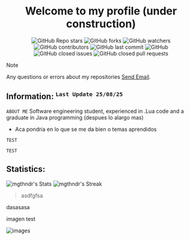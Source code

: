 <div align= "center" >
  <h1 align = "center" >Welcome to my profile (under construction)</h1>
  <p align="center">
  <img alt="GitHub Repo stars" src="https://img.shields.io/github/stars/mgthndr?style=flat-square">
  <img alt="GitHub forks" src="https://img.shields.io/github/forks/mgthndr?style=flat-square">
  <img alt="GitHub watchers" src="https://img.shields.io/github/watchers/mgthndr/Mgthndr?style=flat-square">
  <img alt="GitHub contributors" src="https://img.shields.io/github/contributors/mgthndr/Mgthndr?color=blue&style=flat-square">
  <img alt="GitHub last commit" src="https://img.shields.io/github/last-commit/mgthndr/Mgthndr?color=blue&style=flat-square">
  <img alt="GitHub" src="https://img.shields.io/github/license/mgthndr/Mgthndr?color=blue&style=flat-square">
  <img alt="GitHub closed issues" src="https://img.shields.io/github/issues-closed/mgthndr/Mgthndr?color=blue&style=flat-square">
  <img alt="GitHub closed pull requests" src="https://img.shields.io/github/issues-pr-closed/mgthndr/Mgthndr?color=blue&style=flat-square">
</p>
</div>

> [!NOTE]
> Any questions or errors about my repositories [Send Email](https://mail.google.com/mail/u/1/#inbox?compose=CllgCJlHDxcZKFRRgmtTpvCKFfWQxdwtRBvHZsnGrfFTBglsRgrTfnMXcHvZSvTJvSRGzKdDbVV).
>

## Information: <sup>`Last Update 25/08/25`</sup>
`ABOUT ME` Software engineering student, experienced in .Lua code and a graduate in Java programming (despues lo alargo mas)

* Aca pondria en lo que se me da bien o temas aprendidos

 `TEST`  

 `TEST` 

## Statistics:
   ![mgthndr's Stats](https://github-readme-stats.vercel.app/api?username=mgthndr&theme=dark&show_icons=true&hide_border=true&count_private=true) ![mgthndr's Streak](https://github-readme-streak-stats.herokuapp.com/?user=mgthndr&theme=dark&hide_border=true)

> asdfgfsa



dasasasa

imagen test

![images](https://github.com/user-attachments/assets/1d666362-70e4-4354-8c7e-2bbfa25995fc)

